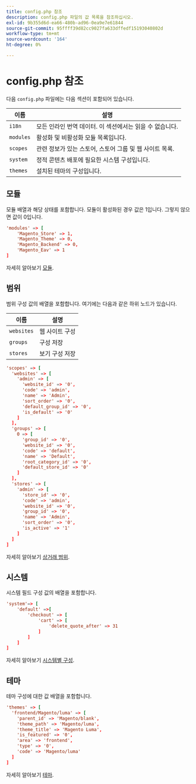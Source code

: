 ```yaml
---
title: config.php 참조
description: config.php 파일의 값 목록을 참조하십시오.
exl-id: 9b355d6d-ea66-480b-ad96-0ea9e7e61844
source-git-commit: 95ffff39d82cc9027fa633dffedf15193040802d
workflow-type: tm+mt
source-wordcount: '164'
ht-degree: 0%

---
```


# config.php 참조

다음 `config.php` 파일에는 다음 섹션이 포함되어 있습니다.

| 이름 | 설명 |
| --------- | -------------------|
| `i18n` | 모든 인라인 번역 데이터. 이 섹션에서는 읽을 수 없습니다. |
| `modules` | 활성화 및 비활성화 모듈 목록입니다. |
| `scopes` | 관련 정보가 있는 스토어, 스토어 그룹 및 웹 사이트 목록. |
| `system` | 정적 콘텐츠 배포에 필요한 시스템 구성입니다. |
| `themes` | 설치된 테마의 구성입니다. |

## 모듈

모듈 배열과 해당 상태를 포함합니다. 모듈이 활성화된 경우 값은 1입니다. 그렇지 않으면 값이 0입니다.

```conf
'modules' => [
    'Magento_Store' => 1,
    'Magento_Theme' => 0,
    'Magento_Backend' => 0,
    'Magento_Eav' => 1
]
```

자세히 알아보기 [모듈].

## 범위

범위 구성 값의 배열을 포함합니다. 여기에는 다음과 같은 하위 노드가 있습니다.

| 이름 | 설명 |
| ---------- | -----------------------------------|
| `websites` | 웹 사이트 구성 |
| `groups` | 구성 저장 |
| `stores` | 보기 구성 저장 |

```conf
'scopes' => [
  'websites' => [
    'admin' => [
      'website_id' => '0',
      'code' => 'admin',
      'name' => 'Admin',
      'sort_order' => '0',
      'default_group_id' => '0',
      'is_default' => '0'
    ]
  ],
  'groups' => [
    0 => [
      'group_id' => '0',
      'website_id' => '0',
      'code' => 'default',
      'name' => 'Default',
      'root_category_id' => '0',
      'default_store_id' => '0'
    ]
  ],
  'stores' => [
    'admin' => [
      'store_id' => '0',
      'code' => 'admin',
      'website_id' => '0',
      'group_id' => '0',
      'name' => 'Admin',
      'sort_order' => '0',
      'is_active' => '1'
    ]
  ]
]
```

자세히 알아보기 [상거래 범위][scopes].

## 시스템

시스템 필드 구성 값의 배열을 포함합니다.

```conf
'system'=> [
    'default' =>[
        'checkout' => [
            'cart' => [
                'delete_quote_after' => 31
            ]
        ]
    ]
]
```

자세히 알아보기 [시스템별 구성](config-reference-sens.md).

## 테마

테마 구성에 대한 값 배열을 포함합니다.

```conf
'themes' => [
  'frontend/Magento/luma' => [
    'parent_id' => 'Magento/blank',
    'theme_path' => 'Magento/luma',
    'theme_title' => 'Magento Luma',
    'is_featured' => '0',
    'area' => 'frontend',
    'type' => '0',
    'code' => 'Magento/luma'
  ]
]
```

자세히 알아보기 [테마].

<!-- link definitions -->

[모듈]: https://experienceleague.adobe.com/docs/commerce-learn/tutorials/backend-development/create-module.html
[scopes]: https://experienceleague.adobe.com/docs/commerce-admin/start/setup/websites-stores-views.html#scope-settings
[테마]: https://developer.adobe.com/commerce/frontend-core/guide/themes/create-storefront/
